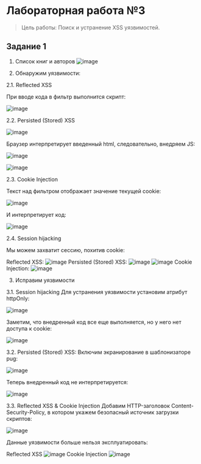 # Лабораторная работа №3
> Цель работы: Поиск и устранение XSS уязвимостей.

## Задание 1

1. Список книг и авторов
![image](https://user-images.githubusercontent.com/82168526/146250673-84ec30dd-8ec2-413f-821d-c114268b0464.png)


2. Обнаружим уязвимости:

2.1. Reflected XSS

При вводе кода в фильтр выполнится скрипт:

![image](https://user-images.githubusercontent.com/82168526/146250711-0c550137-9a09-4b69-a7e0-4dc1c3a68323.png)

2.2. Persisted (Stored) XSS

![image](https://user-images.githubusercontent.com/82168526/146250754-e7447154-f5ac-410f-916b-4a4d174e01df.png)

Браузер интерпретирует введенный html, следовательно, внедряем JS:

![image](https://user-images.githubusercontent.com/82168526/146250785-30cfe791-18a0-4d1d-b9ea-c2e297e01174.png)

![image](https://user-images.githubusercontent.com/82168526/146250796-1f897a5f-c2f6-4ecd-ad97-8b3b50e98130.png)


2.3. Cookie Injection

Текст над фильтром отображает значение текущей cookie:

![image](https://user-images.githubusercontent.com/82168526/146251002-0dde544b-1d89-4acf-8ca8-a57014278f7b.png)

И интерпретирует код:

![image](https://user-images.githubusercontent.com/82168526/146251027-795240be-f356-4b11-b07f-1cbe28babb4f.png)

2.4. Session hijacking

Мы можем захватит сессию, похитив cookie:

Reflected XSS:
![image](https://user-images.githubusercontent.com/82168526/146251051-6a530b65-0913-4511-8ecd-d5a3634de3df.png)
Persisted (Stored) XSS:
![image](https://user-images.githubusercontent.com/82168526/146251085-64388aeb-7fb1-452b-a1d7-f6c72549a920.png)
![image](https://user-images.githubusercontent.com/82168526/146251100-6fc95f45-3cb2-43cd-b387-fd6ef4bd5964.png)
Cookie Injection:
![image](https://user-images.githubusercontent.com/82168526/146251120-e5db4aae-c5e3-416c-bb1d-145555386ca1.png)

3. Исправим уязвимости

3.1. Session hijacking
Для устранения уязвимости установим атрибут httpOnly:

![image](https://user-images.githubusercontent.com/82168526/146251180-524c668e-f388-4c38-865c-8f6a925e8044.png)

Заметим, что внедренный код все еще выполняется, но у него нет доступа к cookie:

![image](https://user-images.githubusercontent.com/82168526/146251196-8ff6ed7b-f559-496f-be3d-336ab6193a5b.png)

3.2. Persisted (Stored) XSS:
Включим экранирование в шаблонизаторе pug:

![image](https://user-images.githubusercontent.com/82168526/146251220-969f1cba-d812-47e6-8845-ad5e6ba996fb.png)

Теперь внедренный код не интерпретируется:

![image](https://user-images.githubusercontent.com/82168526/146251281-a19bf1b3-c403-43fa-811d-43552f92f81d.png)

3.3. Reflected XSS & Cookie Injection
Добавим HTTP-заголовок Content-Security-Policy, в котором укажем безопасный источник загрузки скриптов:

![image](https://user-images.githubusercontent.com/82168526/146251344-e52b63d6-5feb-4e5c-a8d6-4076ce7d6c2b.png)

Данные уязвимости больше нельзя эксплуатировать:

Reflected XSS
![image](https://user-images.githubusercontent.com/82168526/146251362-78927821-0d98-4bde-a2b3-bfcc195db730.png)
Cookie Injection
![image](https://user-images.githubusercontent.com/82168526/146251374-7d91a958-f406-4d81-948d-7b8ef20f153b.png)
